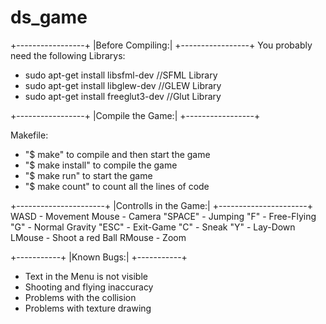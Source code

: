 ds_game
=======
+-----------------+
|Before Compiling:|
+-----------------+
You probably need the following Librarys:

- sudo apt-get install libsfml-dev //SFML Library
- sudo apt-get install libglew-dev //GLEW Library
- sudo apt-get install freeglut3-dev //Glut Library

+-----------------+
|Compile the Game:|
+-----------------+

Makefile:
- "$ make" to compile and then start the game	
- "$ make install" to compile the game
- "$ make run" to start the game
- "$ make count" to count all the lines of code


+----------------------+
|Controlls in the Game:|
+----------------------+
WASD		-	Movement
Mouse		-	Camera
"SPACE" 	-	Jumping
"F"		- 	Free-Flying
"G"		-	Normal Gravity
"ESC"		- 	Exit-Game
"C"		-	Sneak
"Y"		-	Lay-Down
LMouse 	- 	Shoot a red Ball
RMouse	-	Zoom


+-----------+
|Known Bugs:|
+-----------+

- Text in the Menu is not visible
- Shooting and flying inaccuracy 
- Problems with the collision
- Problems with texture drawing
